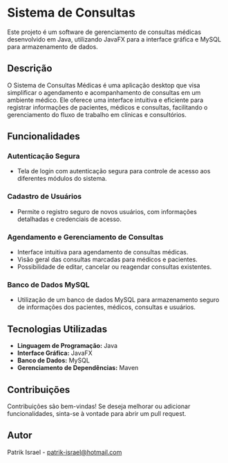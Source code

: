 # Sistema de Consultas

Este projeto é um software de gerenciamento de consultas médicas desenvolvido em Java, utilizando JavaFX para a interface gráfica e MySQL para armazenamento de dados.

## Descrição

O Sistema de Consultas Médicas é uma aplicação desktop que visa simplificar o agendamento e acompanhamento de consultas em um ambiente médico. Ele oferece uma interface intuitiva e eficiente para registrar informações de pacientes, médicos e consultas, facilitando o gerenciamento do fluxo de trabalho em clínicas e consultórios.

## Funcionalidades

### Autenticação Segura
- Tela de login com autenticação segura para controle de acesso aos diferentes módulos do sistema.

### Cadastro de Usuários
- Permite o registro seguro de novos usuários, com informações detalhadas e credenciais de acesso.

### Agendamento e Gerenciamento de Consultas
- Interface intuitiva para agendamento de consultas médicas.
- Visão geral das consultas marcadas para médicos e pacientes.
- Possibilidade de editar, cancelar ou reagendar consultas existentes.

### Banco de Dados MySQL
- Utilização de um banco de dados MySQL para armazenamento seguro de informações dos pacientes, médicos, consultas e usuários.

## Tecnologias Utilizadas

- **Linguagem de Programação:** Java
- **Interface Gráfica:** JavaFX
- **Banco de Dados:** MySQL
- **Gerenciamento de Dependências:** Maven

## Contribuições

Contribuições são bem-vindas! Se deseja melhorar ou adicionar funcionalidades, sinta-se à vontade para abrir um pull request.

## Autor

Patrik Israel - patrik-israel@hotmail.com
